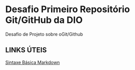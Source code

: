 # Desafio Primeiro Repositório Git/GitHub da DIO
Desafio de Projeto sobre oGit/Github
## LINKS ÚTEIS
[Sintaxe Básica Markdown](https://www.markdownguide.org/basic-syntax/)
